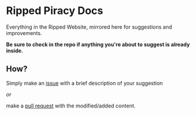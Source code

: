 # Ripped Piracy Docs

Everything in the Ripped Website, mirrored here for suggestions and improvements.

**Be sure to check in the repo if anything you're about to suggest is already inside.**

## How?

Simply make an [issue](https://github.com/rippedpiracy/docs/issues) with a brief description of your suggestion  
  
_or_

make a [pull request](https://github.com/rippedpiracy/docs/pulls) with the modified/added content.
